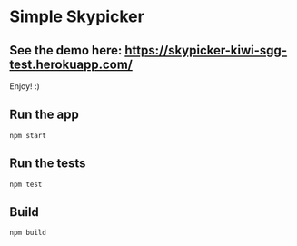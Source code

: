 # Simple Skypicker

## See the demo here: https://skypicker-kiwi-sgg-test.herokuapp.com/
Enjoy! :)

## Run the app

```
npm start
```

## Run the tests

```
npm test
```

## Build

```
npm build
```